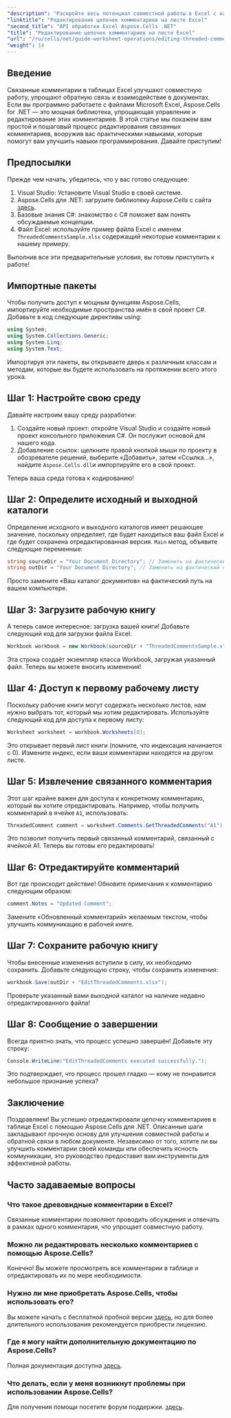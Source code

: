 ```yaml
---
"description": "Раскройте весь потенциал совместной работы в Excel с нашим подробным руководством по редактированию цепочек комментариев с помощью Aspose.Cells для .NET. В этой статье представлен понятный пошаговый подход к улучшению взаимодействия в рабочих таблицах Excel."
"linktitle": "Редактирование цепочек комментариев на листе Excel"
"second_title": "API обработки Excel Aspose.Cells .NET"
"title": "Редактирование цепочек комментариев на листе Excel"
"url": "/ru/cells/net/guide-worksheet-operations/editing-threaded-comments/"
"weight": 14
---
```


## Введение

Связанные комментарии в таблицах Excel улучшают совместную работу, упрощают обратную связь и взаимодействие в документах. Если вы программно работаете с файлами Microsoft Excel, Aspose.Cells for .NET — это мощная библиотека, упрощающая управление и редактирование этих комментариев. В этой статье мы покажем вам простой и пошаговый процесс редактирования связанных комментариев, вооружив вас практическими навыками, которые помогут вам улучшить навыки программирования. Давайте приступим!

## Предпосылки
Прежде чем начать, убедитесь, что у вас готово следующее:

1. Visual Studio: Установите Visual Studio в своей системе.
2. Aspose.Cells для .NET: загрузите библиотеку Aspose.Cells с сайта [здесь](https://releases.aspose.com/cells/net/).
3. Базовые знания C#: знакомство с C# поможет вам понять обсуждаемые концепции.
4. Файл Excel: используйте пример файла Excel с именем `ThreadedCommentsSample.xlsx` содержащий некоторые комментарии к нашему примеру.

Выполнив все эти предварительные условия, вы готовы приступить к работе!

## Импортные пакеты
Чтобы получить доступ к мощным функциям Aspose.Cells, импортируйте необходимые пространства имён в свой проект C#. Добавьте в код следующие директивы using:

```csharp
using System;
using System.Collections.Generic;
using System.Linq;
using System.Text;
```

Импортируя эти пакеты, вы открываете дверь к различным классам и методам, которые вы будете использовать на протяжении всего этого урока.

## Шаг 1: Настройте свою среду
Давайте настроим вашу среду разработки:

1. Создайте новый проект: откройте Visual Studio и создайте новый проект консольного приложения C#. Он послужит основой для нашего кода.
2. Добавление ссылок: щелкните правой кнопкой мыши по проекту в обозревателе решений, выберите «Добавить», затем «Ссылка…», найдите `Aspose.Cells.dll`и импортируйте его в свой проект.

Теперь ваша среда готова к кодированию!

## Шаг 2: Определите исходный и выходной каталоги
Определение исходного и выходного каталогов имеет решающее значение, поскольку определяет, где будет находиться ваш файл Excel и где будет сохранена отредактированная версия. `Main` метод, объявите следующие переменные:

```csharp
string sourceDir = "Your Document Directory"; // Заменить на фактический каталог
string outDir = "Your Document Directory"; // Заменить на фактический каталог
```

Просто замените «Ваш каталог документов» на фактический путь на вашем компьютере.

## Шаг 3: Загрузите рабочую книгу
А теперь самое интересное: загрузка вашей книги! Добавьте следующий код для загрузки файла Excel:

```csharp
Workbook workbook = new Workbook(sourceDir + "ThreadedCommentsSample.xlsx");
```

Эта строка создаёт экземпляр класса Workbook, загружая указанный файл. Теперь вы можете вносить изменения!

## Шаг 4: Доступ к первому рабочему листу
Поскольку рабочие книги могут содержать несколько листов, нам нужно выбрать тот, который мы хотим редактировать. Используйте следующий код для доступа к первому листу:

```csharp
Worksheet worksheet = workbook.Worksheets[0];
```

Это открывает первый лист книги (помните, что индексация начинается с 0). Измените индекс, если ваши комментарии находятся на другом листе.

## Шаг 5: Извлечение связанного комментария
Этот шаг крайне важен для доступа к конкретному комментарию, который вы хотите отредактировать. Например, чтобы получить комментарий в ячейке `A1`, использовать:

```csharp
ThreadedComment comment = worksheet.Comments.GetThreadedComments("A1")[0];
```

Это позволит получить первый связанный комментарий, связанный с ячейкой A1. Теперь вы готовы его редактировать!

## Шаг 6: Отредактируйте комментарий
Вот где происходит действие! Обновите примечания к комментарию следующим образом:

```csharp
comment.Notes = "Updated Comment";
```

Замените «Обновленный комментарий» желаемым текстом, чтобы улучшить коммуникацию в рабочей книге.

## Шаг 7: Сохраните рабочую книгу
Чтобы внесенные изменения вступили в силу, их необходимо сохранить. Добавьте следующую строку, чтобы сохранить изменения:

```csharp
workbook.Save(outDir + "EditThreadedComments.xlsx");
```

Проверьте указанный вами выходной каталог на наличие недавно отредактированного файла!

## Шаг 8: Сообщение о завершении
Всегда приятно знать, что процесс успешно завершён! Добавьте эту строку:

```csharp
Console.WriteLine("EditThreadedComments executed successfully.");
```

Это подтверждает, что процесс прошел гладко — кому не понравится небольшое признание успеха?

## Заключение
Поздравляем! Вы успешно отредактировали цепочку комментариев в таблице Excel с помощью Aspose.Cells для .NET. Описанные шаги закладывают прочную основу для улучшения совместной работы и обратной связи в любом документе. Независимо от того, хотите ли вы улучшить комментарии своей команды или обеспечить ясность коммуникации, это руководство предоставит вам инструменты для эффективной работы.

## Часто задаваемые вопросы

### Что такое древовидные комментарии в Excel?
Связанные комментарии позволяют проводить обсуждения и отвечать в рамках одного комментария, что упрощает совместную работу.

### Можно ли редактировать несколько комментариев с помощью Aspose.Cells?
Конечно! Вы можете просмотреть все комментарии в таблице и отредактировать их по мере необходимости.

### Нужно ли мне приобретать Aspose.Cells, чтобы использовать его?
Вы можете начать с бесплатной пробной версии [здесь](https://releases.aspose.com/), но для более длительного использования рекомендуется приобрести лицензию.

### Где я могу найти дополнительную документацию по Aspose.Cells?
Полная документация доступна [здесь](https://reference.aspose.com/cells/net/).

### Что делать, если у меня возникнут проблемы при использовании Aspose.Cells?
Для получения помощи посетите форум поддержки. [здесь](https://forum.aspose.com/c/cells/9).